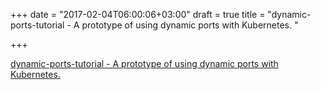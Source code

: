 +++
date = "2017-02-04T06:00:06+03:00"
draft = true
title = "dynamic-ports-tutorial - A prototype of using dynamic ports with Kubernetes. "

+++

<p><a href="https://t.co/1miVnfmPaC">dynamic-ports-tutorial - A prototype of using dynamic ports with Kubernetes. </a></p>
